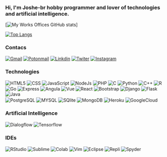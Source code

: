 <!--
**joshe21br/joshe21br** is a ✨ _special_ ✨ repository because its `README.md` (this file) appears on your GitHub profile.

Here are some ideas to get you started:

- 🔭 I’m currently working on ...
- 🌱 I’m currently learning ...
- 👯 I’m looking to collaborate on ...
- 🤔 I’m looking for help with ...
- 💬 Ask me about ...
- 📫 How to reach me: ...
- 😄 Pronouns: ...
- ⚡ Fun fact: ...
-->
### Hi, I'm Joshe-br hobby programmer and lover of technologies and artificial intelligence.


[![My Works Offices GitHub stats](https://github-readme-stats.vercel.app/api?username=MyWorksHomes&show_icons=true&theme=radical)]
<!---
[![Readme Card](https://github-readme-stats.vercel.app/api/pin/?username=MyWorksHomes&repo=github-readme-stats)](https://github.com/MyWorksHomes/github-readme-stats)
--->

[![Top Langs](https://github-readme-stats.vercel.app/api/top-langs/?username=MyWorksHomes&layout=compact)](https://github.com/MyWorksHomes/github-readme-stats)

### Contacs

[![Gmail](https://img.shields.io/badge/Gmail-D14836?style=for-the-badge&logo=gmail&logoColor=white)](https://gmail.com/worksoffices22@gmail.com)
[![Potonmail](https://img.shields.io/badge/ProtonMail-8B89CC?style=for-the-badge&logo=protonmail&logoColor=white)](ttps://proton.me/joshebr18)
[![Linkdin](https://img.shields.io/badge/LinkedIn-0077B5?style=for-the-badge&logo=linkedin&logoColor=white)]()
[![Twiter](https://img.shields.io/badge/Twitter-1DA1F2?style=for-the-badge&logo=twitter&logoColor=white)]()
[![Instagram](https://img.shields.io/badge/Instagram-E4405F?style=for-the-badge&logo=instagram&logoColor=white)]()

### Technologies
<div style="display: inline_block">
<img align="center" alt="HTML5" src="https://img.shields.io/badge/HTML5-E34F26?style=for-the-badge&logo=html5&logoColor=white"/>
<img align="center" alt="CSS" src="https://img.shields.io/badge/CSS-239120?&style=for-the-badge&logo=css3&logoColor=white"/>
<img align="center" alt="JavaScript" src="https://img.shields.io/badge/JavaScript-F7DF1E?style=for-the-badge&logo=javascript&logoColor=black"/>
<img align="center" alt="NodeJs" src="https://img.shields.io/badge/Node.js-43853D?style=for-the-badge&logo=node.js&logoColor=white"/>
<img align="center" alt="PHP" src="https://img.shields.io/badge/PHP-777BB4?style=for-the-badge&logo=php&logoColor=white"/>
<img align="center" alt="C" src="https://img.shields.io/badge/C-00599C?style=for-the-badge&logo=c&logoColor=white"/>
<img align="center" alt="Python" src="https://img.shields.io/badge/Python-3776AB?style=for-the-badge&logo=python&logoColor=white"/>
<img align="center" alt="C++" src="https://img.shields.io/badge/C%2B%2B-00599C?style=for-the-badge&logo=c%2B%2B&logoColor=white"/>
<img align="center" alt="R" src="https://img.shields.io/badge/R-276DC3?style=for-the-badge&logo=r&logoColor=white"/><br>
<img align="center" alt="Go" src="https://img.shields.io/badge/Go-00ADD8?style=for-the-badge&logo=go&logoColor=white"/>
<img align="center" alt="Express" src="https://img.shields.io/badge/Express.js-404D59?style=for-the-badge"/>
<img align="center" alt="Angula" src="https://img.shields.io/badge/Java-ED8B00?style=for-the-badge&logo=java&logoColor=white"/>
<img align="center" alt="Vue" src="https://img.shields.io/badge/Vue.js-35495E?style=for-the-badge&logo=vue.js&logoColor=4FC08D"/>
<img align="center" alt="React" src="https://img.shields.io/badge/React-20232A?style=for-the-badge&logo=react&logoColor=61DAFB"/>
<img align="center" alt="Bootstrap" src="https://img.shields.io/badge/Bootstrap-563D7C?style=for-the-badge&logo=bootstrap&logoColor=white"/>
<img align="center" alt="Django" src="https://img.shields.io/badge/Django-092E20?style=for-the-badge&logo=django&logoColor=white"/>
<img align="center" alt="Flask" src="https://img.shields.io/badge/Flask-000000?style=for-the-badge&logo=flask&logoColor=white"/>
<img align="center" alt="Java" src="https://img.shields.io/badge/Angular-DD0031?style=for-the-badge&logo=angular&logoColor=white"/><br>
<img align="center" alt="PostgreSQL" src="https://img.shields.io/badge/PostgreSQL-316192?style=for-the-badge&logo=postgresql&logoColor=white"/>
<img align="center" alt="MYSQL" src="https://img.shields.io/badge/MySQL-00000F?style=for-the-badge&logo=mysql&logoColor=white"/>
<img align="center" alt="SQlite" src="https://img.shields.io/badge/SQLite-07405E?style=for-the-badge&logo=sqlite&logoColor=white"/>
<img align="center" alt="MongoDB" src="https://img.shields.io/badge/MongoDB-4EA94B?style=for-the-badge&logo=mongodb&logoColor=white"/>
<img align="center" alt="Heroku" src="https://img.shields.io/badge/Heroku-430098?style=for-the-badge&logo=heroku&logoColor=white"/>
<img align="center" alt="GoogleCloud" src="https://img.shields.io/badge/Google_Cloud-4285F4?style=for-the-badge&logo=google-cloud&logoColor=white"/>
</div>

### Artificial Intelligence

<div style="display: inline_block">
<img align="center" alt="Dialogflow" src="https://img.shields.io/badge/dialogflow-FF9800?style=for-the-badge&logo=dialogflow&logoColor=white"/>
<img align="center" alt="Tensorflow" src="https://img.shields.io/badge/TensorFlow-FF6F00?style=for-the-badge&logo=tensorflow&logoColor=white"/>
</div>

### IDEs
<div style="display: inline_block">
<img align="center" alt="RStudio" src="https://img.shields.io/badge/RStudio-75AADB?style=for-the-badge&logo=RStudio&logoColor=white"/>
<img align="center" alt="Sublime" src="https://img.shields.io/badge/sublime_text-%23575757.svg?&style=for-the-badge&logo=sublime-text&logoColor=important"/>
<img align="center" alt="Colab" src="https://img.shields.io/badge/Colab-F9AB00?style=for-the-badge&logo=googlecolab&color=525252"/>
<img align="center" alt="Vim" src="https://img.shields.io/badge/VIM-%2311AB00.svg?&style=for-the-badge&logo=vim&logoColor=white"/>
<img align="center" alt="Eclipse" src="https://img.shields.io/badge/Eclipse-2C2255?style=for-the-badge&logo=eclipse&logoColor=white"/>
<img align="center" alt="Repli" src="https://img.shields.io/badge/Rider-000000?style=for-the-badge&logo=Rider&logoColor=white"/>
<img align="center" alt="Spyder" src="https://img.shields.io/badge/Spyder%20Ide-FF0000?style=for-the-badge&logo=spyder%20ide&logoColor=white"/>
